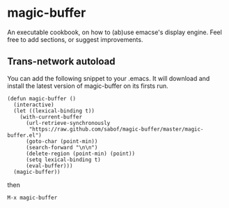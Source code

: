 # magic-buffer
An executable cookbook, on how to (ab)use emacse's display engine. Feel free to add sections, or suggest improvements.

## Trans-network autoload
You can add the following snippet to your .emacs. It will download and install the latest version of magic-buffer on its firsts run.

    (defun magic-buffer ()
      (interactive)
      (let ((lexical-binding t))
        (with-current-buffer
          (url-retrieve-synchronously
           "https://raw.github.com/sabof/magic-buffer/master/magic-buffer.el")
          (goto-char (point-min))
          (search-forward "\n\n")
          (delete-region (point-min) (point))
          (setq lexical-binding t)
          (eval-buffer)))
      (magic-buffer))

then

    M-x magic-buffer
